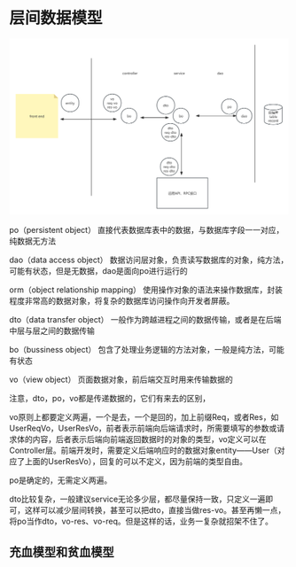 # 层间数据模型

![alt text](model.png)

po（persistent object）
直接代表数据库表中的数据，与数据库字段一一对应，纯数据无方法

dao（data access object）
数据访问层对象，负责读写数据库的对象，纯方法，可能有状态，但是无数据，dao是面向po进行运行的

orm（object relationship mapping）
使用操作对象的语法来操作数据库，封装程度非常高的数据对象，将复杂的数据库访问操作向开发者屏蔽。

dto（data transfer object）
一般作为跨越进程之间的数据传输，或者是在后端中层与层之间的数据传输

bo（bussiness object）
包含了处理业务逻辑的方法对象，一般是纯方法，可能有状态

vo（view object）
页面数据对象，前后端交互时用来传输数据的

注意，dto，po，vo都是传递数据的，它们有来去的区别，

vo原则上都要定义两遍，一个是去，一个是回的，加上前缀Req，或者Res，如UserReqVo，UserResVo，前者表示前端向后端请求时，所需要填写的参数或请求体的内容，后者表示后端向前端返回数据时的对象的类型，vo定义可以在Controller层。前端开发时，需要定义后端响应时的数据对象entity——User（对应了上面的UserResVo），回复的可以不定义，因为前端的类型自由。

po是确定的，无需定义两遍。

dto比较复杂，一般建议service无论多少层，都尽量保持一致，只定义一遍即可，这样可以减少层间转换，甚至可以把dto，直接当做res-vo。甚至再懒一点，将po当作dto，vo-res、vo-req。但是这样的话，业务一复杂就招架不住了。

## 充血模型和贫血模型